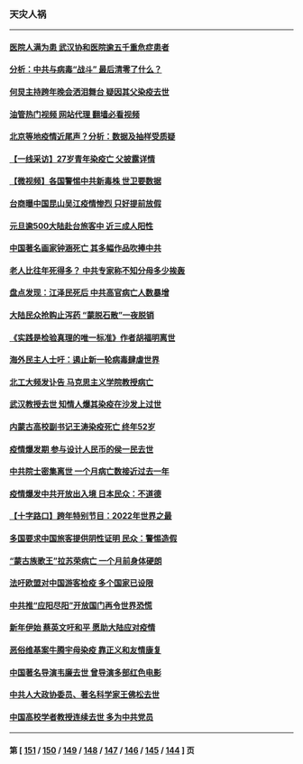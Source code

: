 ### 天灾人祸
---
#### [医院人满为患 武汉协和医院逾五千重危症患者](../../pages/ncid280/n13898135.md?01030845) 
#### [分析：中共与病毒“战斗” 最后清零了什么？](../../pages/ncid280/n13888429.md?01030845) 
#### [何炅主持跨年晚会洒泪舞台 疑因其父染疫去世](../../pages/ncid280/n13898127.md?01030845) 
#### [油管热门视频 网站代理 翻墙必看视频](http://138.2.39.72:81/youtube.html?epic-marker?01030845)
#### [北京等地疫情近尾声？分析：数据及抽样受质疑](../../pages/ncid280/n13897825.md?01030845) 
#### [【一线采访】27岁青年染疫亡 父披露详情](../../pages/ncid280/n13898068.md?01030845) 
#### [【微视频】各国警惕中共新毒株 世卫要数据](../../pages/ncid280/n13897332.md?01030845) 
#### [台商曝中国昆山吴江疫情惨烈 只好提前放假](../../pages/ncid280/n13897908.md?01030845) 
#### [元旦逾500大陆赴台旅客中 近三成人阳性](../../pages/ncid280/n13897881.md?01030845) 
#### [中国著名画家钟涵死亡 其多幅作品吹捧中共](../../pages/ncid280/n13897847.md?01030845) 
#### [老人比往年死得多？ 中共专家称不知分母多少挨轰](../../pages/ncid280/n13897749.md?01030845) 
#### [盘点发现：江泽民死后 中共高官病亡人数暴增](../../pages/ncid280/n13897373.md?01030845) 
#### [大陆民众抢购止泻药 “蒙脱石散”一夜脱销](../../pages/ncid280/n13897754.md?01030845) 
#### [《实践是检验真理的唯一标准》作者胡福明离世](../../pages/ncid280/n13897546.md?01030845) 
#### [海外民主人士吁：遏止新一轮病毒肆虐世界](../../pages/ncid280/n13897720.md?01030845) 
#### [北工大频发讣告 马克思主义学院教授病亡](../../pages/ncid280/n13897435.md?01030845) 
#### [武汉教授去世 知情人爆其染疫在沙发上过世](../../pages/ncid280/n13897485.md?01030845) 
#### [内蒙古高校副书记王涛染疫死亡 终年52岁](../../pages/ncid280/n13897455.md?01030845) 
#### [疫情爆发期 参与设计人民币的侯一民去世](../../pages/ncid280/n13897453.md?01030845) 
#### [中共院士密集离世 一个月病亡数接近过去一年](../../pages/ncid280/n13897393.md?01030845) 
#### [疫情爆发中共开放出入境 日本民众：不道德](../../pages/ncid280/n13897396.md?01030845) 
#### [【十字路口】跨年特别节目：2022年世界之最](../../pages/ncid280/n13897103.md?01030845) 
#### [多国要求中国旅客提供阴性证明 民众：警惕造假](../../pages/ncid280/n13897315.md?01030845) 
#### [“蒙古族歌王”拉苏荣病亡 一个月前身体硬朗](../../pages/ncid280/n13897308.md?01030845) 
#### [法吁欧盟对中国游客检疫 多个国家已设限](../../pages/ncid280/n13897260.md?01030845) 
#### [中共推“应阳尽阳”开放国门再令世界恐慌](../../pages/ncid280/n13897268.md?01030845) 
#### [新年伊始 蔡英文吁和平 愿助大陆应对疫情](../../pages/ncid280/n13897204.md?01030845) 
#### [恶俗维基案牛腾宇母染疫 靠正义和友情康复](../../pages/ncid280/n13897058.md?01030845) 
#### [中国著名导演韦廉去世 曾导演多部红色电影](../../pages/ncid280/n13897077.md?01030845) 
#### [中共人大政协委员、著名科学家王佛松去世](../../pages/ncid280/n13896849.md?01030845) 
#### [中国高校学者教授连续去世 多为中共党员](../../pages/ncid280/n13896791.md?01030845) 

---
#### 第 [ [151](./151.md?01030845) / [150](./150.md?01030845) / [149](./149.md?01030845) / [148](./148.md?01030845) / [147](./147.md?01030845) / [146](./146.md?01030845) / [145](./145.md?01030845) / [144](./144.md?01030845) ] 页

